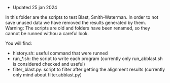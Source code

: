 * Updated 25 jan 2024

In this folder are the scripts to test Blast, Smith-Waterman.
In order to not save unused data we have removed the results generated by them.
Warning: The scripts are old and folders have been renamed, so they cannot be runned withou a careful look.

You will find:

- history.sh: useful command that were runned
- run_*.sh: the script to write each program (currently only run_abblast.sh is considered checked and useful)
- filter_blast.py: script to filter after getting the alignment results (currently only mind about filter.abblast.py)
